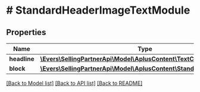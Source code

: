 # # StandardHeaderImageTextModule

## Properties

Name | Type | Description | Notes
------------ | ------------- | ------------- | -------------
**headline** | [**\Evers\SellingPartnerApi\Model\AplusContent\TextComponent**](TextComponent.md) |  | [optional]
**block** | [**\Evers\SellingPartnerApi\Model\AplusContent\StandardImageTextBlock**](StandardImageTextBlock.md) |  | [optional]

[[Back to Model list]](../../README.md#models) [[Back to API list]](../../README.md#endpoints) [[Back to README]](../../README.md)
